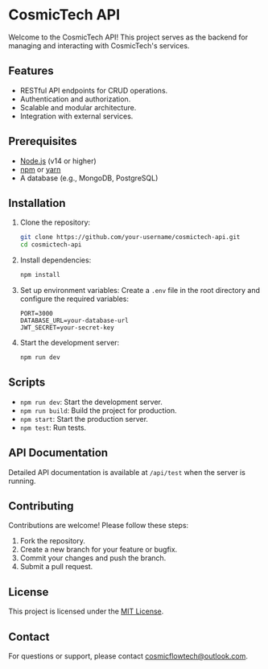 # CosmicTech API

Welcome to the CosmicTech API! This project serves as the backend for managing and interacting with CosmicTech's services.

## Features

- RESTful API endpoints for CRUD operations.
- Authentication and authorization.
- Scalable and modular architecture.
- Integration with external services.

## Prerequisites

- [Node.js](https://nodejs.org/) (v14 or higher)
- [npm](https://www.npmjs.com/) or [yarn](https://yarnpkg.com/)
- A database (e.g., MongoDB, PostgreSQL)

## Installation

1. Clone the repository:
    ```bash
    git clone https://github.com/your-username/cosmictech-api.git
    cd cosmictech-api
    ```

2. Install dependencies:
    ```bash
    npm install
    ```

3. Set up environment variables:
    Create a `.env` file in the root directory and configure the required variables:
    ```env
    PORT=3000
    DATABASE_URL=your-database-url
    JWT_SECRET=your-secret-key
    ```

4. Start the development server:
    ```bash
    npm run dev
    ```

## Scripts

- `npm run dev`: Start the development server.
- `npm run build`: Build the project for production.
- `npm start`: Start the production server.
- `npm test`: Run tests.

## API Documentation

Detailed API documentation is available at `/api/test` when the server is running.

## Contributing

Contributions are welcome! Please follow these steps:

1. Fork the repository.
2. Create a new branch for your feature or bugfix.
3. Commit your changes and push the branch.
4. Submit a pull request.

## License

This project is licensed under the [MIT License](LICENSE).

## Contact

For questions or support, please contact [cosmicflowtech@outlook.com](mailto:cosmicflowtech@outlook.com).